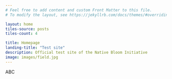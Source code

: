 ```yaml
---
# Feel free to add content and custom Front Matter to this file.
# To modify the layout, see https://jekyllrb.com/docs/themes/#overriding-theme-defaults

layout: home
tiles-source: posts
tiles-count: 4

title: Homepage
landing-title: "Test site"
description: Official test site of the Native Bloom Initiative
image: images/field.jpg
---
```

ABC
